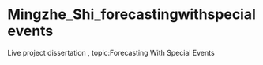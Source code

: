 # Mingzhe_Shi_forecastingwithspecialevents
Live project dissertation , topic:Forecasting With Special Events
